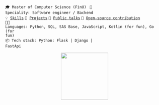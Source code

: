 <code>🎓 Master of Computer Science (FinU) </code>
<code>👷 Speciality: Software engineer / Backend</code><br>
<code>💡 [Skills](SKILLS.md)</code>
<code>🧻 [Projects](PROJECTS.md)</code>
<code>📢 [Public talks](TALKS.md)</code>
<code>👀 [Open-source contribution](CONTRIBUTION.md)</code><br>
<code>🧑‍💻 Languages: Python, SQL, SAS Base, JavaScript, Kotlin (for fun), Go (for fun)</code><br>
<code>📦 Tech stack: Python: Flask | Django | FastApi</code>

<center><img align="center" height="150px" src="https://github-readme-stats.vercel.app/api/top-langs/?username=pixl4tech&layout=compact&theme=monokai&langs_count=9&count_private=true"></center>

